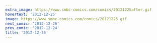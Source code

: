 ```yaml
---
extra_image: https://www.smbc-comics.com/comics/20121225after.gif
hovertext: '2012-12-25'
image: https://www.smbc-comics.com/comics/20121225.gif
next_comic: '2012-12-26'
prev_comic: '2012-12-24'
title: '2012-12-25'
---
```


